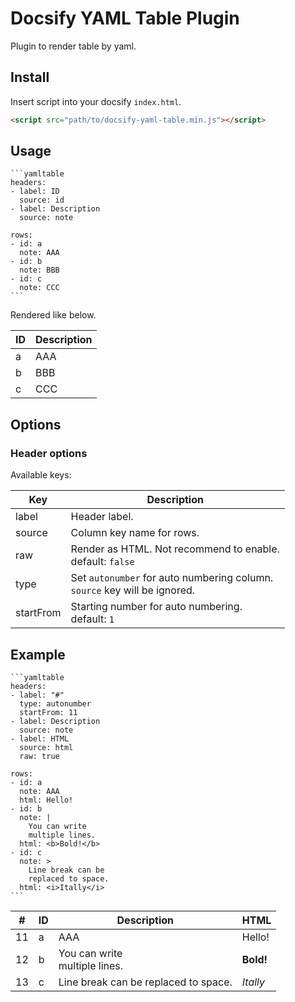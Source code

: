 # Docsify YAML Table Plugin

Plugin to render table by yaml.

## Install

Insert script into your docsify `index.html`.

```html
<script src="path/to/docsify-yaml-table.min.js"></script>
```

## Usage

~~~
```yamltable
headers:
- label: ID
  source: id
- label: Description
  source: note

rows:
- id: a
  note: AAA
- id: b
  note: BBB
- id: c
  note: CCC
```
~~~

Rendered like below.

| ID | Description |
|----|-------------|
| a  | AAA         |
| b  | BBB         |
| c  | CCC         |


## Options

### Header options

Available keys:

| Key       | Description   |
|-----------|---------------|
| label     | Header label. |
| source    | Column key name for rows. |
| raw       | Render as HTML. Not recommend to enable.<br>default: `false` |
| type      | Set `autonumber` for auto numbering column.<br>`source` key will be ignored. |
| startFrom | Starting number for auto numbering.<br>default: `1` |

## Example

~~~
```yamltable
headers:
- label: "#"
  type: autonumber
  startFrom: 11
- label: Description
  source: note
- label: HTML
  source: html
  raw: true

rows:
- id: a
  note: AAA
  html: Hello!
- id: b
  note: |
    You can write
    multiple lines.
  html: <b>Bold!</b>
- id: c
  note: >
    Line break can be
    replaced to space.
  html: <i>Itally</i>
```
~~~

| #  | ID | Description | HTML   |
|----|----|-------------|--------|
| 11 | a  | AAA         | Hello! |
| 12 | b  | You can write<br>multiple lines. | <b>Bold!</b> |
| 13 | c  | Line break can be replaced to space. | <i>Itally</i> |

